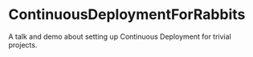 # ContinuousDeploymentForRabbits
A talk and demo about setting up Continuous Deployment for trivial projects.
